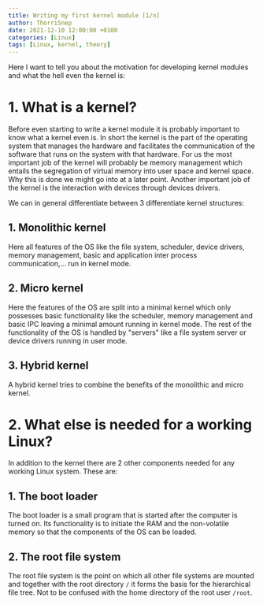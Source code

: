 ```yaml
---
title: Writing my first kernel module [1/n]
author: ThorriSnep
date: 2021-12-10 12:00:00 +0100
categories: [Linux]
tags: [Linux, kernel, theory]
---
```


Here I want to tell you about the motivation for developing kernel modules and what the hell even the kernel is:

# 1. What is a kernel?

Before even starting to write a kernel module it is probably important to know what a kernel even is.
In short the kernel is the part of the operating system that manages the hardware and facilitates the communication of the software that runs on the system with that hardware.
For us the most important job of the kernel will probably be memory management which entails the segregation of virtual memory into user space and kernel space. Why this is done we might go into at a later point.
Another important job of the kernel is the interaction with devices through devices drivers.


We can in general differentiate between 3 differentiate kernel structures:
## 1. Monolithic kernel
Here all features of the OS like the file system, scheduler, device drivers, memory management, basic and application inter process communication,... run in kernel mode.

## 2. Micro kernel
Here the features of the OS are split into a minimal kernel which only possesses basic functionality like the scheduler, memory management and basic IPC leaving a minimal amount running in kernel mode.
The rest of the functionality of the OS is handled by "servers" like a file system server or device drivers running in user mode.

## 3. Hybrid kernel
A hybrid kernel tries to combine the benefits of the monolithic and micro kernel.

# 2. What else is needed for a working Linux?

In addition to the kernel there are 2 other components needed for any working Linux system. These are:

## 1. The boot loader

The boot loader is a small program that is started after the computer is turned on. Its functionality is to initiate the RAM and the non-volatile memory so that the components of the OS can be loaded.

## 2. The root file system

The root file system is the point on which all other file systems are mounted and together with the root directory `/` it forms the basis for the hierarchical file tree. Not to be confused with the home directory of the root user `/root`.
